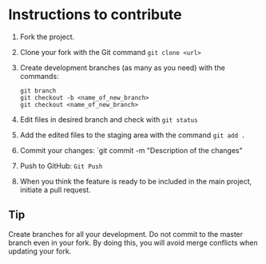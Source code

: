# Instructions to contribute
1. Fork the project.
2. Clone your fork with the Git command `git clone <url>`
3. Create development branches (as many as you need) with the commands:  

    ```  
    git branch  
    git checkout -b <name_of_new_branch>  
    git checkout <name_of_new_branch>  
    ```

4. Edit files in desired branch and check with `git status`
5. Add the edited files to the staging area with the command `git add .`
6. Commit your changes: `git commit -m "Description of the changes"
7. Push to GitHub: `Git Push`
8. When you think the feature is ready to be included in the main project, initiate a pull request.

## Tip
Create branches for all your development. Do not commit to the master branch even in your fork. By doing this, you will avoid
merge conflicts when updating your fork.
